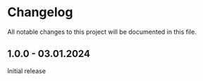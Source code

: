 # Changelog
All notable changes to this project will be documented in this file.

## 1.0.0 - 03.01.2024

Initial release
